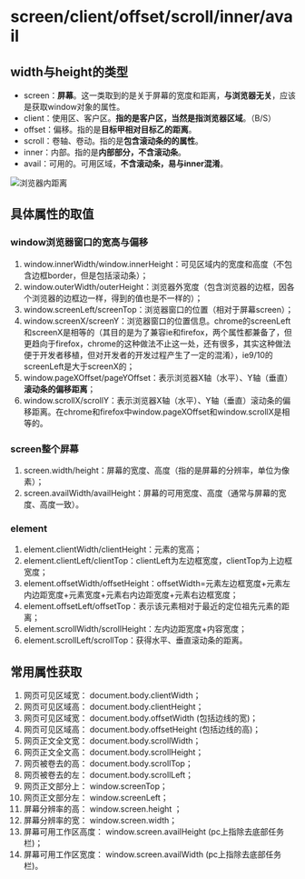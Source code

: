 

# screen/client/offset/scroll/inner/avail

## width与height的类型

- screen：**屏幕**。这一类取到的是关于屏幕的宽度和距离，**与浏览器无关**，应该是获取window对象的属性。
- client：使用区、客户区。**指的是客户区，当然是指浏览器区域**。（B/S）
- offset：偏移。指的是**目标甲相对目标乙的距离**。
- scroll：卷轴、卷动。指的是**包含滚动条的的属性**。
- inner：内部。指的是**内部部分，不含滚动条**。
- avail：可用的。可用区域，**不含滚动条，易与inner混淆**。

![浏览器内距离](D:\learn-space\blog\3.图片知识\浏览器内距离.jpg)

## 具体属性的取值

### window浏览器窗口的宽高与偏移

1. window.innerWidth/window.innerHeight：可见区域内的宽度和高度（不包含边框border，但是包括滚动条）；
2. window.outerWidth/outerHeight：浏览器外宽度（包含浏览器的边框，因各个浏览器的边框边一样，得到的值也是不一样的）；
3. window.screenLeft/screenTop：浏览器窗口的位置（相对于屏幕screen）；
4. window.screenX/screenY：浏览器窗口的位置信息。chrome的screenLeft和screenX是相等的（其目的是为了兼容ie和firefox，两个属性都兼备了，但更趋向于firefox，chrome的这种做法不止这一处，还有很多，其实这种做法便于开发者移植，但对开发者的开发过程产生了一定的混淆），ie9/10的screenLeft是大于screenX的；
5. window.pageXOffset/pageYOffset：表示浏览器X轴（水平）、Y轴（垂直）**滚动条的偏移距离**；
6. window.scrollX/scrollY：表示浏览器X轴（水平）、Y轴（垂直）滚动条的偏移距离。在chrome和firefox中window.pageXOffset和window.scrollX是相等的。

### screen整个屏幕

1. screen.width/height：屏幕的宽度、高度（指的是屏幕的分辨率，单位为像素）；
2. screen.availWidth/availHeight：屏幕的可用宽度、高度（通常与屏幕的宽度、高度一致）。

### element

1. element.clientWidth/clientHeight：元素的宽高；
2. element.clientLeft/clientTop：clientLeft为左边框宽度，clientTop为上边框宽度；
3. element.offsetWidth/offsetHeight：offsetWidth=元素左边框宽度+元素左内边距宽度+元素宽度+元素右内边距宽度+元素右边框宽度；
4. element.offsetLeft/offsetTop：表示该元素相对于最近的定位祖先元素的距离；
5. element.scrollWidth/scrollHeight：左内边距宽度+内容宽度；
6. element.scrollLeft/scrollTop：获得水平、垂直滚动条的距离。

## 常用属性获取

1. 网页可见区域宽： document.body.clientWidth；
2. 网页可见区域高： document.body.clientHeight；
3. 网页可见区域宽： document.body.offsetWidth (包括边线的宽)；
4. 网页可见区域高： document.body.offsetHeight (包括边线的高)；
5. 网页正文全文宽： document.body.scrollWidth；
6. 网页正文全文高： document.body.scrollHeight；
7. 网页被卷去的高： document.body.scrollTop；
8. 网页被卷去的左： document.body.scrollLeft；
9. 网页正文部分上： window.screenTop；
10. 网页正文部分左： window.screenLeft；
11. 屏幕分辨率的高： window.screen.height ；
12. 屏幕分辨率的宽： window.screen.width；
13. 屏幕可用工作区高度： window.screen.availHeight (pc上指除去底部任务栏)；
14. 屏幕可用工作区宽度： window.screen.availWidth  (pc上指除去底部任务栏)。